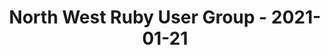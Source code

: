 ---
layout: post
title: North West Ruby User Group - 2021-01-21
datetime: 2021-01-21 13:30:00.000000000 -05:00
name: North West Ruby User Group
external_url: https://www.meetup.com/North-West-Ruby-User-Group/events/275579943/
online_event: true
year_month: 2021-01
---